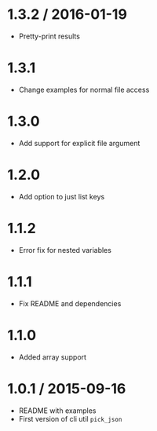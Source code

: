 
1.3.2 / 2016-01-19
==================

  * Pretty-print results

1.3.1
==================
  * Change examples for normal file access

1.3.0
==================
  * Add support for explicit file argument

1.2.0
==================
  * Add option to just list keys

1.1.2
==================
  * Error fix for nested variables

1.1.1
==================
  * Fix README and dependencies

1.1.0
==================
  * Added array support

1.0.1 / 2015-09-16
==================
  * README with examples
  * First version of cli util `pick_json`
